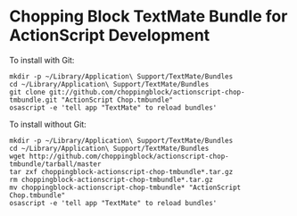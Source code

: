 # Chopping Block TextMate Bundle for ActionScript Development

To install with Git:

    mkdir -p ~/Library/Application\ Support/TextMate/Bundles
    cd ~/Library/Application\ Support/TextMate/Bundles
    git clone git://github.com/choppingblock/actionscript-chop-tmbundle.git "ActionScript Chop.tmbundle"
    osascript -e 'tell app "TextMate" to reload bundles'


To install without Git:

    mkdir -p ~/Library/Application\ Support/TextMate/Bundles
    cd ~/Library/Application\ Support/TextMate/Bundles
    wget http://github.com/choppingblock/actionscript-chop-tmbundle/tarball/master
    tar zxf choppingblock-actionscript-chop-tmbundle*.tar.gz
    rm choppingblock-actionscript-chop-tmbundle*.tar.gz
    mv choppingblock-actionscript-chop-tmbundle* "ActionScript Chop.tmbundle"
    osascript -e 'tell app "TextMate" to reload bundles'
